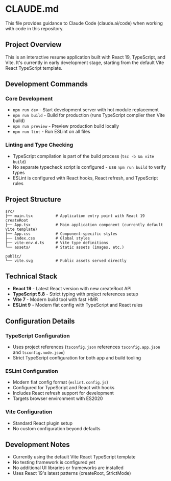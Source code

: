 # CLAUDE.md

This file provides guidance to Claude Code (claude.ai/code) when working with code in this repository.

## Project Overview

This is an interactive resume application built with React 19, TypeScript, and Vite. It's currently in early development stage, starting from the default Vite React TypeScript template.

## Development Commands

### Core Development
- `npm run dev` - Start development server with hot module replacement
- `npm run build` - Build for production (runs TypeScript compiler then Vite build)
- `npm run preview` - Preview production build locally
- `npm run lint` - Run ESLint on all files

### Linting and Type Checking
- TypeScript compilation is part of the build process (`tsc -b && vite build`)
- No separate typecheck script is configured - use `npm run build` to verify types
- ESLint is configured with React hooks, React refresh, and TypeScript rules

## Project Structure

```
src/
├── main.tsx          # Application entry point with React 19 createRoot
├── App.tsx           # Main application component (currently default Vite template)
├── App.css           # Component-specific styles
├── index.css         # Global styles
├── vite-env.d.ts     # Vite type definitions
└── assets/           # Static assets (images, etc.)

public/
└── vite.svg          # Public assets served directly

```

## Technical Stack

- **React 19** - Latest React version with new createRoot API
- **TypeScript 5.8** - Strict typing with project references setup
- **Vite 7** - Modern build tool with fast HMR
- **ESLint 9** - Modern flat config with TypeScript and React rules

## Configuration Details

### TypeScript Configuration
- Uses project references (`tsconfig.json` references `tsconfig.app.json` and `tsconfig.node.json`)
- Strict TypeScript configuration for both app and build tooling

### ESLint Configuration
- Modern flat config format (`eslint.config.js`)
- Configured for TypeScript and React with hooks
- Includes React refresh support for development
- Targets browser environment with ES2020

### Vite Configuration
- Standard React plugin setup
- No custom configuration beyond defaults

## Development Notes

- Currently using the default Vite React TypeScript template
- No testing framework is configured yet
- No additional UI libraries or frameworks are installed
- Uses React 19's latest patterns (createRoot, StrictMode)